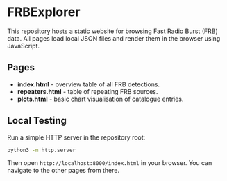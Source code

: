 # FRBExplorer

This repository hosts a static website for browsing Fast Radio Burst (FRB) data. All pages load local JSON files and render them in the browser using JavaScript.

## Pages

- **index.html** - overview table of all FRB detections.
- **repeaters.html** - table of repeating FRB sources.
- **plots.html** - basic chart visualisation of catalogue entries.

## Local Testing

Run a simple HTTP server in the repository root:

```bash
python3 -m http.server
```

Then open `http://localhost:8000/index.html` in your browser. You can navigate to the other pages from there.
